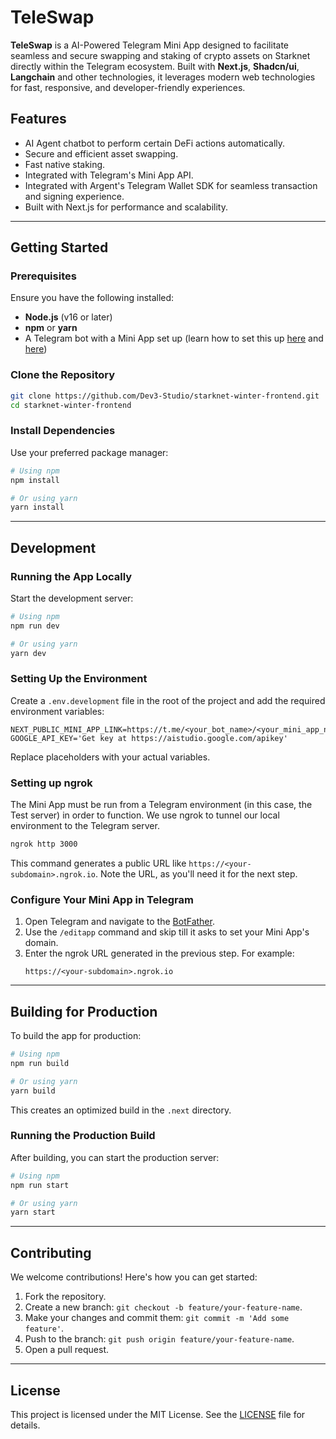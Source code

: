 # TeleSwap

**TeleSwap** is a AI-Powered Telegram Mini App designed to facilitate seamless and secure swapping and staking of crypto assets on Starknet directly within the Telegram ecosystem. Built with **Next.js**, **Shadcn/ui**, **Langchain** and other technologies, it leverages modern web technologies for fast, responsive, and developer-friendly experiences.

## Features

- AI Agent chatbot to perform certain DeFi actions automatically.
- Secure and efficient asset swapping.
- Fast native staking.
- Integrated with Telegram's Mini App API.
- Integrated with Argent's Telegram Wallet SDK for seamless transaction and signing experience.
- Built with Next.js for performance and scalability.

---

## Getting Started

### Prerequisites

Ensure you have the following installed:

- **Node.js** (v16 or later)
- **npm** or **yarn**
- A Telegram bot with a Mini App set up (learn how to set this up [here](https://docs.telegram-mini-apps.com/platform/creating-new-app) and [here](https://docs.telegram-mini-apps.com/platform/test-environment))

### Clone the Repository

```bash
git clone https://github.com/Dev3-Studio/starknet-winter-frontend.git
cd starknet-winter-frontend
```

### Install Dependencies

Use your preferred package manager:

```bash
# Using npm
npm install

# Or using yarn
yarn install
```

---

## Development

### Running the App Locally

Start the development server:

```bash
# Using npm
npm run dev

# Or using yarn
yarn dev
```

### Setting Up the Environment

Create a `.env.development` file in the root of the project and add the required environment variables:

```env
NEXT_PUBLIC_MINI_APP_LINK=https://t.me/<your_bot_name>/<your_mini_app_name>
GOOGLE_API_KEY='Get key at https://aistudio.google.com/apikey'
```

Replace placeholders with your actual variables.

### Setting up ngrok

The Mini App must be run from a Telegram environment (in this case, the Test server) in order to function. We use ngrok to tunnel our local environment to the Telegram server.

```bash
ngrok http 3000
```

This command generates a public URL like `https://<your-subdomain>.ngrok.io`. Note the URL, as you'll need it for the next step.

### Configure Your Mini App in Telegram

1. Open Telegram and navigate to the [BotFather](https://t.me/BotFather).
2. Use the `/editapp` command and skip till it asks to set your Mini App's domain.
3. Enter the ngrok URL generated in the previous step. For example:
   ```
   https://<your-subdomain>.ngrok.io
   ```

---

## Building for Production

To build the app for production:

```bash
# Using npm
npm run build

# Or using yarn
yarn build
```

This creates an optimized build in the `.next` directory.

### Running the Production Build

After building, you can start the production server:

```bash
# Using npm
npm run start

# Or using yarn
yarn start
```

---

## Contributing

We welcome contributions! Here's how you can get started:

1. Fork the repository.
2. Create a new branch: `git checkout -b feature/your-feature-name`.
3. Make your changes and commit them: `git commit -m 'Add some feature'`.
4. Push to the branch: `git push origin feature/your-feature-name`.
5. Open a pull request.

---

## License

This project is licensed under the MIT License. See the [LICENSE](./LICENSE) file for details.
